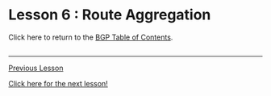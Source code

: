 # Lesson 6 : Route Aggregation

Click here to return to the [BGP Table of Contents](../README.md).

## 

---

[Previous Lesson](./6.1.md)

[Click here for the next lesson!](./#.md)
